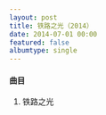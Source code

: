 ```yaml
---
layout: post
title: 铁路之光（2014）
date: 2014-07-01 00:00
featured: false
albumtype: single
---
```


#### 曲目

1. 铁路之光